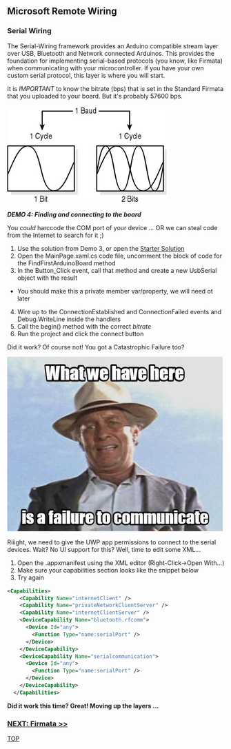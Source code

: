 ## Microsoft Remote Wiring

### Serial Wiring

The Serial-Wiring framework provides an Arduino compatible stream layer over USB, Bluetooth and Network connected Arduinos.
This provides the foundation for implementing serial-based protocols (you know, like Firmata) when communicating with your
microcontroller.  If you have your own custom serial protocol, this layer is where you will start.

It is *IMPORTANT* to know the bitrate (bps) that is set in the Standard Firmata that you uploaded to your board.  But it's probably 57600 bps.

![baud != bitrate](assets/baudrate.jpg)

_**DEMO 4: Finding and connecting to the board**_

You _could_ harccode the COM port of your device ... OR we can steal code from the Internet to search for it ;)

1. Use the solution from Demo 3, or open the [Starter Solution](https://github.com/JAgostoni/pgh-dot-net-remote-wiring/tree/master/Demo4/Starter/)
2. Open the MainPage.xaml.cs code file, uncomment the block of code for the FindFirstArduinoBoard method
3. In the Button_Click event, call that method and create a new UsbSerial object with the result
  - You should make this a private member var/property, we will need ot later
4. Wire up to the ConnectionEstablished and ConnectionFailed events and Debug.WriteLine inside the handlers
5. Call the begin() method with the correct _bitrate_
6. Run the project and click the connect button

Did it work?  Of course not! You got a Catastrophic Failure too? 

![failure](assets/communicate.jpg)

Riiight, we need to give the UWP app permissions to connect
to the serial devices.  Wait? No UI support for this? Well, time to edit some XML...

1. Open the .appxmanifest using the XML editor (Right-Click->Open With...)
2. Make sure your capabilities section looks like the snippet below
3. Try again

```xml
<Capabilities>
    <Capability Name="internetClient" />
    <Capability Name="privateNetworkClientServer" />
    <Capability Name="internetClientServer" />
    <DeviceCapability Name="bluetooth.rfcomm">
      <Device Id="any">
        <Function Type="name:serialPort" />
      </Device>
    </DeviceCapability>
    <DeviceCapability Name="serialcommunication">
      <Device Id="any">
        <Function Type="name:serialPort" />
      </Device>
    </DeviceCapability>
  </Capabilities>
```

**Did it work this time? Great! Moving up the layers ...**


### [NEXT: Firmata >>](msiotwiring_3.md)

[TOP](README.md)
